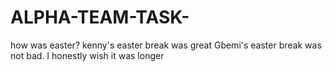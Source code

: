 # ALPHA-TEAM-TASK-
how was easter?
kenny's easter break was great 
Gbemi's easter break was not bad. I honestly wish it was longer 
